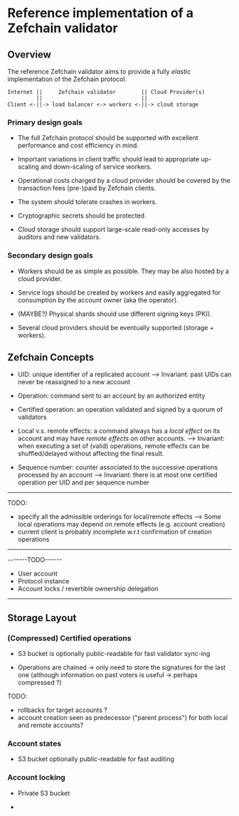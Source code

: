 # Reference implementation of a Zefchain validator


## Overview

The reference Zefchain validator aims to provide a fully *elastic* implementation of
the Zefchain protocol.

```
Internet ||     Zefchain validator        || Cloud Provider(s)
         ||                               ||
Client <-||-> load balancer <-> workers <-||-> cloud storage
```

### Primary design goals

* The full Zefchain protocol should be supported with excellent performance and cost
  efficiency in mind.

* Important variations in client traffic should lead to appropriate up-scaling and
  down-scaling of service workers.

* Operational costs charged by a cloud provider should be covered by the transaction fees
  (pre-)paid by Zefchain clients.

* The system should tolerate crashes in workers.

* Cryptographic secrets should be protected.

* Cloud storage should support large-scale read-only accesses by auditors and new validators.

### Secondary design goals

* Workers should be as simple as possible. They may be also hosted by a cloud provider.

* Service logs should be created by workers and easily aggregated for consumption by the
  account owner (aka the operator).

* (MAYBE?) Physical shards should use different signing keys (PKI).

* Several cloud providers should be eventually supported (storage + workers).


## Zefchain Concepts

* UID: unique identifier of a replicated account
--> Invariant: past UIDs can never be reassigned to a new account

* Operation: command sent to an account by an authorized entity

* Certified operation: an operation validated and signed by a quorum of validators

* Local v.s. remote effects: a command always has a *local effect* on
  its account and may have *remote effects* on other accounts.
  -->
  Invariant: when executing a set of (valid) operations, remote
  effects can be shuffled/delayed without affecting the final result.

* Sequence number: counter associated to the successive operations processed by an account
--> Invariant: there is at most one certified operation per UID and per sequence number

-------
TODO:
* specify all the admissible orderings for local/remote effects
--> Some local operations may depend on remote effects (e.g. account creation)
* current client is probably incomplete w.r.t confirmation of creation operations
-------


-------TODO------
* User account
* Protocol instance
* Account locks / revertible ownership delegation 
-----------------


## Storage Layout

### (Compressed) Certified operations

* S3 bucket is optionally public-readable for fast validator sync-ing

* Operations are chained -> only need to store the signatures for the last one (although information on past voters is useful -> perhaps compressed ?)

TODO:
* rollbacks for target accounts ?
* account creation seen as predecessor ("parent process") for both local and remote accounts?

### Account states

* S3 bucket optionally public-readable for fast auditing

### Account locking

* Private S3 bucket

* 
